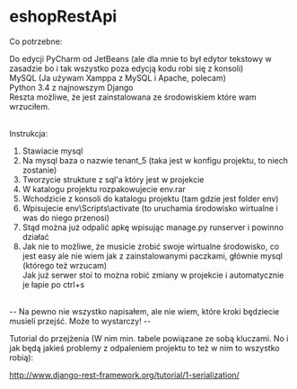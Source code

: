 # eshopRestApi


Co potrzebne:

Do edycji PyCharm od JetBeans (ale dla mnie to był edytor tekstowy w zasadzie bo i tak wszystko poza edycją kodu robi się z konsoli) </br>
MySQL (Ja używam Xamppa z MySQL i Apache, polecam)</br>
Python 3.4 z najnowszym Django</br>
Reszta możliwe, że jest zainstalowana ze środowiskiem które wam wrzuciłem.</br></br>


Instrukcja:</br>
1. Stawiacie mysql</br>
2. Na mysql baza o nazwie tenant_5 (taka jest w konfigu projektu, to niech zostanie)</br>
3. Tworzycie strukture z sql'a który jest w projekcie</br>
4. W katalogu projektu rozpakowujecie env.rar</br>
5. Wchodzicie z konsoli do katalogu projektu (tam gdzie jest folder env)</br>
6. Wpisujecie env\Scripts\activate (to uruchamia środowisko wirtualne i was do niego przenosi)</br>
7. Stąd można już odpalić apkę wpisując manage.py runserver   i powinno działać</br>
8. Jak nie to możliwe, że musicie zrobić swoje wirtualne środowisko, co jest easy ale nie wiem jak z zainstalowanymi paczkami, głównie mysql (którego też wrzucam)</br>
Jak już serwer stoi to można robić zmiany w projekcie i automatycznie je łapie po ctrl+s</br></br>


-- Na pewno nie wszystko napisałem, ale nie wiem, które kroki będziecie musieli przejść. Może to wystarczy! --


Tutorial do przejżenia (W nim min. tabele powiązane ze sobą kluczami. No i jak będą jakieś problemy z odpaleniem projektu to też w nim to wszystko robią):

http://www.django-rest-framework.org/tutorial/1-serialization/
